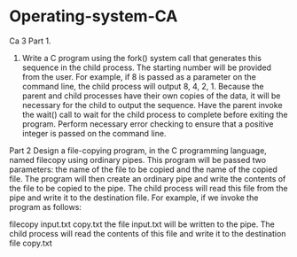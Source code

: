 # Operating-system-CA
Ca 3
Part 1.
1. Write a C program using the fork() system call that generates this sequence in the child process. 
The starting number will be provided from the user. For example, if 8 is passed as a parameter on the command line, 
the child process will output 8, 4, 2, 1. Because the parent and child processes have their own copies of the data, 
it will be necessary for the child to output the sequence. Have the parent invoke the wait() call to wait for the
child process to complete before exiting the program. Perform necessary error checking to ensure that a positive integer is
passed on the command line. 

Part 2
Design a file-copying program, in the C programming language, named filecopy using ordinary pipes. This program will be passed two parameters: the name of the file to be copied and the name of the copied file. The program will then create an ordinary pipe and write the contents of the file to be copied to the pipe. The child process will read this file from the pipe and write it to the destination file. For example, if we invoke the program as follows:

filecopy input.txt copy.txt
the file input.txt will be written to the pipe. The child process will read the contents of this file and write it to the destination file copy.txt
